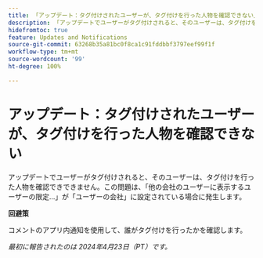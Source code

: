 ```yaml
---
title: 「アップデート：タグ付けされたユーザーが、タグ付けを行った人物を確認できない」
description: 「アップデートでユーザーがタグ付けされると、そのユーザーは、タグ付けを行った人物を確認できできません。この問題は、「他の会社のユーザーに表示するユーザーの限定...」が「ユーザーの会社」に設定されている場合に発生します。
hidefromtoc: true
feature: Updates and Notifications
source-git-commit: 63268b35a81bc0f8ca1c91fddbbf3797eef99f1f
workflow-type: tm+mt
source-wordcount: '99'
ht-degree: 100%

---
```



# アップデート：タグ付けされたユーザーが、タグ付けを行った人物を確認できない

<!--

>[!NOTE]
>
>This issue was fixed on May 23, 2024.

-->

アップデートでユーザーがタグ付けされると、そのユーザーは、タグ付けを行った人物を確認できできません。この問題は、「他の会社のユーザーに表示するユーザーの限定...」が「ユーザーの会社」に設定されている場合に発生します。

**回避策**

コメントのアプリ内通知を使用して、誰がタグ付けを行ったかを確認します。

_最初に報告されたのは 2024年4月23日（PT）です。_

